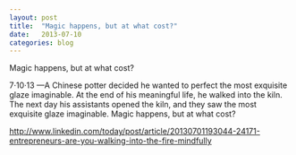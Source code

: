 ```yaml
---
layout: post
title:  "Magic happens, but at what cost?"
date:   2013-07-10
categories: blog
---
```

Magic happens, but at what cost?

7&middot;10&middot;13 &mdash;A Chinese potter decided he wanted to perfect the most exquisite glaze imaginable. At the end of his meaningful life, he walked into the kiln. The next day his assistants opened the kiln, and they saw the most exquisite glaze imaginable.  Magic happens, but at what cost?

http://www.linkedin.com/today/post/article/20130701193044-24171-entrepreneurs-are-you-walking-into-the-fire-mindfully